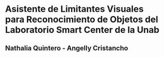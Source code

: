 # Asistente de Limitantes Visuales para Reconocimiento de Objetos del Laboratorio Smart Center de la Unab
Nathalia Quintero - Angelly Cristancho
----------------------------------------
